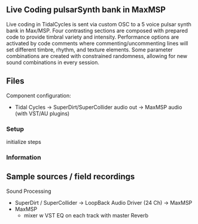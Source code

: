 ## Live Coding pulsarSynth bank in MaxMSP

Live coding in TidalCycles is sent via custom OSC to a 5 voice pulsar synth bank in Max/MSP. Four contrasting sections are composed with prepared code to provide timbral variety and intensity. Performance options are activated by code comments where commenting/uncommenting lines will set different timbre, rhythm, and texture elements. Some parameter combinations are created with constrained randomness, allowing for new sound combinations in every session.

Files  
-

Component configuration:
- Tidal Cycles -> SuperDirt/SuperCollider audio out -> MaxMSP audio (with VST/AU plugins)

### Setup
initialize steps


### Information
Sample sources / field recordings
-

Sound Processing
- SuperDirt / SuperCollider -> LoopBack Audio Driver (24 Ch) -> MaxMSP
- MaxMSP
    - mixer w VST EQ on each track with master Reverb
